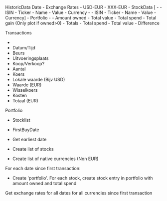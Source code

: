 HistoricData
    Date
    - Exchange Rates
        - USD-EUR
        - XXX-EUR
    - StockData [
        - <Stock>
            - ISIN
            - Ticker
            - Name
            - Value
            - Currency
        - <Stock>
            - ISIN
            - Ticker
            - Name
            - Value
            - Currency]
    - Portfolio
        - <Stock>
            - Amount owned 
            - Total value
            - Total spend
            - Total gain    (Only plot if owned>0)
        - Totals
            - Total spend
            - Total value
            - Difference


Transactions
- <Transaction ID>
 - Datum/Tijd
 - Beurs
 - Uitvoeringsplaats
 - Koop/Verkoop?
 - Aantal
 - Koers
 - Lokale waarde (Bijv USD)
 - Waarde (EUR)
 - Wisselkoers
 - Kosten
 - Totaal (EUR)

Portfolio
- Stocklist
- FirstBuyDate


- Get earliest date
- Create list of stocks
- Create list of native currencies (Non EUR)

For each date since first transaction:
- Create 'portfolio'. For each stock, create stock entry in portfolio with amount owned and total spend

Get exchange rates for all dates for all currencies since first transaction
